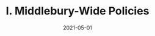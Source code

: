 ---
slug: "/pages/iv.-policies-for-the-institute/d.-employee-handbook/d.1-employment-policies-and-practices"
date: "2021-05-01"
title: "I. Middlebury-Wide Policies"
---